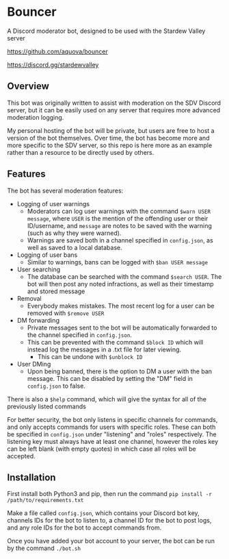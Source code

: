 # Bouncer

A Discord moderator bot, designed to be used with the Stardew Valley server

https://github.com/aquova/bouncer

https://discord.gg/stardewvalley

## Overview

This bot was originally written to assist with moderation on the SDV Discord server, but it can be easily used on any server that requires more advanced moderation logging.

My personal hosting of the bot will be private, but users are free to host a version of the bot themselves. Over time, the bot has become more and more specific to the SDV server, so this repo is here more as an example rather than a resource to be directly used by others.

## Features

The bot has several moderation features:

- Logging of user warnings
    - Moderators can log user warnings with the command `$warn USER message`, where `USER` is the mention of the offending user or their ID/username, and `message` are notes to be saved with the warning (such as why they were warned).
    - Warnings are saved both in a channel specified in `config.json`, as well as saved to a local database.
- Logging of user bans
    - Similar to warnings, bans can be logged with `$ban USER message`
- User searching
    - The database can be searched with the command `$search USER`. The bot will then post any noted infractions, as well as their timestamp and stored message
- Removal
    - Everybody makes mistakes. The most recent log for a user can be removed with `$remove USER`
- DM forwarding
    - Private messages sent to the bot will be automatically forwarded to the channel specified in `config.json`.
    - This can be prevented with the command `$block ID` which will instead log the messages in a .txt file for later viewing.
        - This can be undone with `$unblock ID`
- User DMing
    - Upon being banned, there is the option to DM a user with the ban message. This can be disabled by setting the "DM" field in `config.json` to false.

There is also a `$help` command, which will give the syntax for all of the previously listed commands

For better security, the bot only listens in specific channels for commands, and only accepts commands for users with specific roles. These can both be specified in `config.json` under "listening" and "roles" respectively. The listening key must always have at least one channel, however the roles key can be left blank (with empty quotes) in which case all roles will be accepted.

## Installation

First install both Python3 and pip, then run the command `pip install -r /path/to/requirements.txt`

Make a file called `config.json`, which contains your Discord bot key, channels IDs for the bot to listen to, a channel ID for the bot to post logs, and any role IDs for the bot to accept commands from.

Once you have added your bot account to your server, the bot can be run by the command `./bot.sh`
